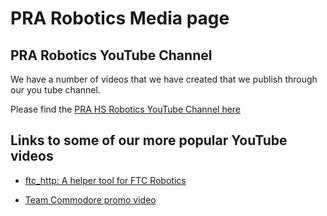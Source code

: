 # PRA Robotics Media page

## PRA Robotics YouTube Channel

We have a number of videos that we have created that we publish through our you tube channel. 

Please find the [PRA HS Robotics YouTube Channel here](https://m.youtube.com/channel/UC_jlH1wNbo-G6jMrMm3ow2g?itct=CBkQ6p4EIhMIk7XvwIKL5AIVB6mCCh1Nbwlv&csn=c4hYXb6AO4OxiwTa6ZWoDQ&wlfg=true)

## Links to some of our more popular YouTube videos

* [ftc_http: A helper tool for FTC Robotics](https://m.youtube.com/watch?v=gZabYO8g9mU)

* [Team Commodore promo video](https://m.youtube.com/watch?v=MEivvbbg5zI)
